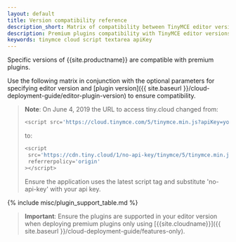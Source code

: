 ```yaml
---
layout: default
title: Version compatibility reference
description_short: Matrix of compatibility between TinyMCE editor versions and premium plugins.
description: Premium plugins compatibility with TinyMCE editor versions.
keywords: tinymce cloud script textarea apiKey
---
```


Specific versions of {{site.productname}} are compatible with premium plugins.

Use the following matrix in conjunction with the optional parameters for specifying editor version and [plugin version]({{ site.baseurl }}/cloud-deployment-guide/editor-plugin-version) to ensure compatibility.

> **Note**: On June 4, 2019 the URL to access tiny.cloud changed from:
>```js
><script src='https://cloud.tinymce.com/5/tinymce.min.js?apiKey=your_API_key'></script>
>```
>to:
>```js
><script
>  src='https://cdn.tiny.cloud/1/no-api-key/tinymce/5/tinymce.min.js'
>  referrerpolicy='origin'
>></script>
>```
> Ensure the application uses the latest script tag and substitute 'no-api-key' with your api key.

{% include misc/plugin_support_table.md %}

> **Important**: Ensure the plugins are supported in your editor version when deploying premium plugins only using [{{site.cloudname}}]({{ site.baseurl }}/cloud-deployment-guide/features-only).
